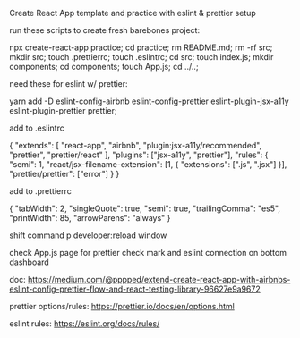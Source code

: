 Create React App template and practice with eslint & prettier setup

run these scripts to create fresh barebones project: 

  npx create-react-app practice; cd practice; rm README.md; rm -rf src; mkdir src; touch .prettierrc; touch .eslintrc; cd src; touch index.js; mkdir components; cd components; touch App.js; cd ../..; 

need these for eslint w/ prettier: 

  yarn add -D eslint-config-airbnb eslint-config-prettier eslint-plugin-jsx-a11y eslint-plugin-prettier prettier;

add to .eslintrc

{
  "extends": [
    "react-app",
    "airbnb",
    "plugin:jsx-a11y/recommended",
    "prettier",
    "prettier/react"
  ],
  "plugins": ["jsx-a11y", "prettier"],
  "rules": {
    "semi": 1,
    "react/jsx-filename-extension": [1, { "extensions": [".js", ".jsx"] }],
    "prettier/prettier": ["error"]
  }
}

add to .prettierrc

{
  "tabWidth": 2,
  "singleQuote": true,
  "semi": true,
  "trailingComma": "es5",
  "printWidth": 85,
  "arrowParens": "always"
}

shift command p 
  developer:reload window

check App.js page for prettier check mark and eslint connection on bottom dashboard

doc: 
  https://medium.com/@pppped/extend-create-react-app-with-airbnbs-eslint-config-prettier-flow-and-react-testing-library-96627e9a9672

prettier options/rules: 
  https://prettier.io/docs/en/options.html

eslint rules: 
  https://eslint.org/docs/rules/
